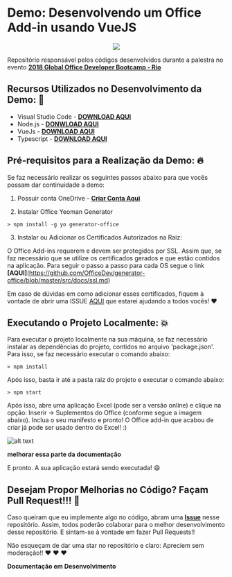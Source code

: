 # Demo: Desenvolvendo um Office Add-in usando VueJS

<p align="center">
  <img src="https://i.imgsafe.org/2b/2bd8bd6f79.png"/>  
</p>

Repositório responsável pelos códigos desenvolvidos durante a palestra no evento **[2018 Global Office Developer Bootcamp - Rio](https://www.eventbrite.com/e/2018-global-office-developer-bootcamp-rio-tickets-49226805701)**

## Recursos Utilizados no Desenvolvimento da Demo: :rocket:

- Visual Studio Code - **[DOWNLOAD AQUI](https://code.visualstudio.com/download)**
- Node.js - **[DONWLOAD AQUI](https://nodejs.org/en/)**
- VueJs - **[DOWNLOAD AQUI](https://vuejs.org/v2/guide/installation.html)**
- Typescript - **[DOWNLOAD AQUI](https://www.typescriptlang.org/#download-links)**

## Pré-requisitos para a Realização da Demo: :fire:

Se faz necessário realizar os seguintes passos abaixo para que vocês possam dar continuidade a demo:

1) Possuir conta OneDrive - **[Criar Conta Aqui](https://onedrive.live.com/)**

2) Instalar Office Yeoman Generator

```
> npm install -g yo generator-office
```

3) Instalar ou Adicionar os Certificados Autorizados na Raiz:

O Office Add-ins requerem e devem ser protegidos por SSL. Assim que, se faz necessário que se utilize os certificados gerados e que estão contidos na aplicação.
Para seguir o passo a passo para cada OS segue o link **[AQUI]**(https://github.com/OfficeDev/generator-office/blob/master/src/docs/ssl.md)

Em caso de dúvidas em como adicionar esses certificados, fiquem à vontade de abrir uma ISSUE [AQUI](https://github.com/glaucia86/demo-office-addin-vuejs/issues) que estarei ajudando a todos vocês! :heart:


## Executando o Projeto Localmente: :boom:

Para executar o projeto localmente na sua máquina, se faz necessário instalar as dependências do projeto, contidos no arquivo 'package.json'. Para isso, se faz necessário executar o comando abaixo:

```
> npm install
```

Após isso, basta ir até a pasta raiz do projeto e executar o comando abaixo:

```
> npm start
```

Após isso, abre uma aplicação Excel (pode ser a versão online) e clique na opção: Inserir -> Suplementos do Office (conforme segue a imagem abaixo). Inclua o seu manifesto e pronto! O Office add-in que acabou de criar já pode ser usado dentro do Excel! :)

![alt text](https://i.imgsafe.org/43/4381820c9f.png)

**melhorar essa parte da documentação**

E pronto. A sua aplicação estará sendo executada! :smile:

## Desejam Propor Melhorias no Código? Façam Pull Request!!!  :triangular_flag_on_post:

Caso queiram que eu implemente algo no código, abram uma **[Issue](https://github.com/glaucia86/demo-office-addin-vuejs/issues)** nesse repositório. Assim, todos poderão colaborar para o melhor desenvolvimento desse repositório. E sintam-se à vontade em fazer Pull Requests!!

Não esqueçam de dar uma star no repositório e claro: Apreciem sem moderação!! :heart: :heart: :heart:

**Documentação em Desenvolvimento**
